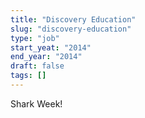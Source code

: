```yaml
---
title: "Discovery Education"
slug: "discovery-education"
type: "job"
start_yeat: "2014"
end_year: "2014"
draft: false
tags: []
---
```

Shark Week!